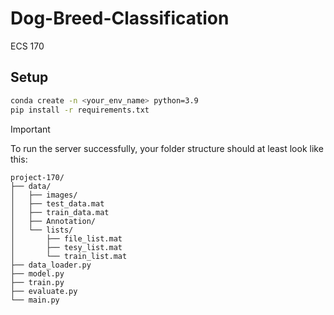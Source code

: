 # Dog-Breed-Classification
ECS 170

## Setup

```bash
conda create -n <your_env_name> python=3.9
pip install -r requirements.txt
```

> [!IMPORTANT]  
> To run the server successfully, your folder structure should at least look like this:
> ```
> project-170/
> ├── data/
> │   ├── images/
> │   ├── test_data.mat
> │   ├── train_data.mat
> │   ├── Annotation/
> │   └── lists/ 
> │       ├── file_list.mat
> │       ├── tesy_list.mat
> │       └── train_list.mat  
> ├── data_loader.py               
> ├── model.py                     
> ├── train.py                    
> ├── evaluate.py                  
> └── main.py                      
